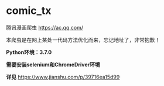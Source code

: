 # comic_tx
腾讯漫画爬虫 https://ac.qq.com/

本爬虫是在网上某处一代码方法优化而来，忘记地址了，非常抱歉！

**Python环境：3.7.0**

**需要安装selenium和ChromeDriver环境**

**详见** https://www.jianshu.com/p/39716ea15d99
